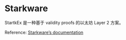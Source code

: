 # Starkware

StartkEx 是一种基于 validity proofs 的以太坊 Layer 2 方案。

Reference: [Starkware’s documentation](https://docs.starkware.co/starkex-docs-v2-deprecated/)

